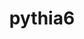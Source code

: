 ---
title: "pythia6"
layout: cache
categories: [package, develop]
meta: {"compilers": ["gcc@=11.4.0"], "num_specs": 4, "num_specs_by_stack": {"hep": 4, "root": 4}, "oss": ["ubuntu22.04"], "platforms": ["linux"], "stacks": ["hep", "root"], "targets": ["x86_64_v3"], "versions": ["6.4.28"]}
spec_details: [{"compiler": "gcc@=11.4.0", "hash": "eo76hxm5seikqnti5h4h4t4dym4o4ggm", "os": "ubuntu22.04", "platform": "linux", "size": "-", "stacks": ["hep", "root"], "target": "x86_64_v3", "variants": ["build_system=cmake", "build_type=Release", "generator=make", "~ipo", "nmxhep=4000", "patches=d081752", "~root"], "versions": ["6.4.28"]}, {"compiler": "gcc@=11.4.0", "hash": "ljtesyfmgk3rxkrwsyb4qvyoq4eusefu", "os": "ubuntu22.04", "platform": "linux", "size": "-", "stacks": ["hep", "root"], "target": "x86_64_v3", "variants": ["build_system=cmake", "build_type=Release", "generator=make", "~ipo", "nmxhep=4000", "patches=d081752", "~root"], "versions": ["6.4.28"]}, {"compiler": "gcc@=11.4.0", "hash": "mpwkjk5yse767qa4k2j5ms5pmyrzxtpx", "os": "ubuntu22.04", "platform": "linux", "size": "-", "stacks": ["hep", "root"], "target": "x86_64_v3", "variants": ["build_system=cmake", "build_type=Release", "generator=make", "~ipo", "nmxhep=4000", "patches=d081752", "~root"], "versions": ["6.4.28"]}, {"compiler": "gcc@=11.4.0", "hash": "ogblb5bw66l7fzlftja2rygfzuatuuca", "os": "ubuntu22.04", "platform": "linux", "size": "-", "stacks": ["hep", "root"], "target": "x86_64_v3", "variants": ["build_system=cmake", "build_type=Release", "generator=make", "~ipo", "nmxhep=4000", "patches=d081752", "~root"], "versions": ["6.4.28"]}]
---